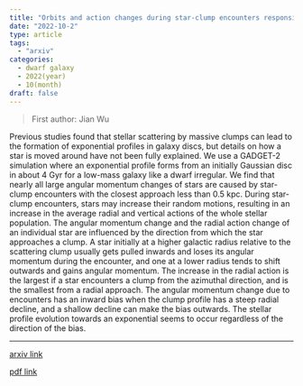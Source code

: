 ```yaml
---
title: "Orbits and action changes during star-clump encounters responsible for the origin of exponential discs in dwarf galaxies"
date: "2022-10-2"
type: article
tags:
  - "arxiv"
categories:
  - dwarf galaxy
  - 2022(year)
  - 10(month)
draft: false
---
```

> First author: Jian Wu

 Previous studies found that stellar scattering by massive clumps can lead to
the formation of exponential profiles in galaxy discs, but details on how a
star is moved around have not been fully explained. We use a GADGET-2
simulation where an exponential profile forms from an initially Gaussian disc
in about 4 Gyr for a low-mass galaxy like a dwarf irregular. We find that
nearly all large angular momentum changes of stars are caused by star-clump
encounters with the closest approach less than 0.5 kpc. During star-clump
encounters, stars may increase their random motions, resulting in an increase
in the average radial and vertical actions of the whole stellar population. The
angular momentum change and the radial action change of an individual star are
influenced by the direction from which the star approaches a clump. A star
initially at a higher galactic radius relative to the scattering clump usually
gets pulled inwards and loses its angular momentum during the encounter, and
one at a lower radius tends to shift outwards and gains angular momentum. The
increase in the radial action is the largest if a star encounters a clump from
the azimuthal direction, and is the smallest from a radial approach. The
angular momentum change due to encounters has an inward bias when the clump
profile has a steep radial decline, and a shallow decline can make the bias
outwards. The stellar profile evolution towards an exponential seems to occur
regardless of the direction of the bias.

---
[arxiv link](http://arxiv.org/abs/2210.00651v1)

[pdf link](http://arxiv.org/pdf/2210.00651v1)